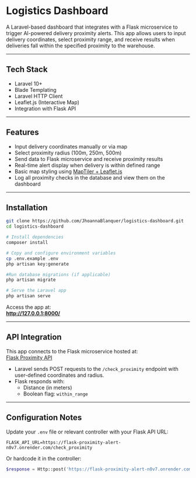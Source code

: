 # Logistics Dashboard

A Laravel-based dashboard that integrates with a Flask microservice to trigger AI-powered delivery proximity alerts. This app allows users to input delivery coordinates, select proximity range, and receive results when deliveries fall within the specified proximity to the warehouse.

---

## Tech Stack

- Laravel 10+
- Blade Templating
- Laravel HTTP Client
- Leaflet.js (Interactive Map)
- Integration with Flask API

---

## Features

- Input delivery coordinates manually or via map
- Select proximity radius (100m, 250m, 500m)
- Send data to Flask microservice and receive proximity results
- Real-time alert display when delivery is within defined range
- Basic map styling using [MapTiler + Leaflet.js](https://www.maptiler.com/maps/)
- Log all proximity checks in the database and view them on the dashboard

---

## Installation

```bash
git clone https://github.com/JhoannaBlanquer/logistics-dashboard.git
cd logistics-dashboard

# Install dependencies
composer install

# Copy and configure environment variables
cp .env.example .env
php artisan key:generate

#Run database migrations (if applicable)
php artisan migrate

# Serve the Laravel app
php artisan serve
```

Access the app at:  
**http://127.0.0.1:8000/**

---

## API Integration

This app connects to the Flask microservice hosted at:  
[Flask Proximity API](https://flask-proximity-alert-n0v7.onrender.com)

- Laravel sends POST requests to the `/check_proximity` endpoint with user-defined coordinates and radius.
- Flask responds with:
  - Distance (in meters)
  - Boolean flag: `within_range`

---

## Configuration Notes

Update your `.env` file or relevant controller with your Flask API URL:

```env
FLASK_API_URL=https://flask-proximity-alert-n0v7.onrender.com/check_proximity
```

Or hardcode it in the controller:

```php
$response = Http::post('https://flask-proximity-alert-n0v7.onrender.com/check_proximity', [...]);
```